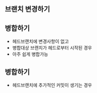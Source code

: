 ## 브랜치 변경하기 

## 병합하기 

- 헤드브랜치에 변경사항이 없고 
- 병합대상 브랜치가 헤드로부터 시작된 경우
- 아주 쉽게 병합가능

## 병합하기

- 헤드브랜치에 추가적인 커밋이 생기는 경우


